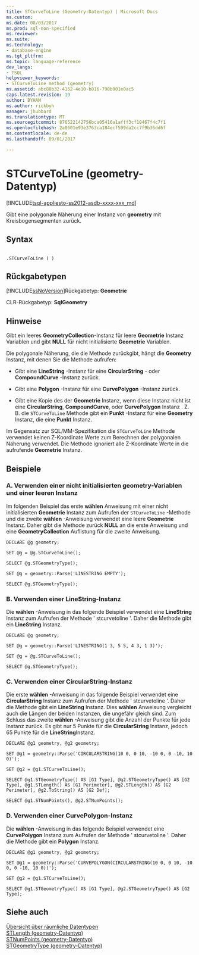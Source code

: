 ```yaml
---
title: STCurveToLine (Geometry-Datentyp) | Microsoft Docs
ms.custom: 
ms.date: 08/03/2017
ms.prod: sql-non-specified
ms.reviewer: 
ms.suite: 
ms.technology:
- database-engine
ms.tgt_pltfrm: 
ms.topic: language-reference
dev_langs:
- TSQL
helpviewer_keywords:
- STCurveToLine method (geometry)
ms.assetid: abc80b32-4152-4e10-b816-798b901e0ac5
caps.latest.revision: 19
author: BYHAM
ms.author: rickbyh
manager: jhubbard
ms.translationtype: MT
ms.sourcegitcommit: 876522142756bca05416a1afff3cf10467f4c7f1
ms.openlocfilehash: 2a0601e93e3763ca184ecf599da2cc7f9b36dd6f
ms.contentlocale: de-de
ms.lasthandoff: 09/01/2017

---
```

# <a name="stcurvetoline-geometry-data-type"></a>STCurveToLine (geometry-Datentyp)
[!INCLUDE[tsql-appliesto-ss2012-asdb-xxxx-xxx_md](../../includes/tsql-appliesto-ss2012-asdb-xxxx-xxx-md.md)]

Gibt eine polygonale Näherung einer Instanz von **geometry** mit Kreisbogensegmenten zurück.
  
## <a name="syntax"></a>Syntax  
  
```  
  
.STCurveToLine ( )  
```  
  
## <a name="return-types"></a>Rückgabetypen  
 [!INCLUDE[ssNoVersion](../../includes/ssnoversion-md.md)]Rückgabetyp: **Geometrie**  
  
 CLR-Rückgabetyp: **SqlGeometry**  
  
## <a name="remarks"></a>Hinweise  
 Gibt ein leeres **GeometryCollection**-Instanz für leere **Geometrie** Instanz Variablen und gibt **NULL** für nicht initialisierte **Geometrie** Variablen.  
  
 Die polygonale Näherung, die die Methode zurückgibt, hängt die **Geometry** Instanz, mit denen Sie die Methode aufrufen:  
  
-   Gibt eine **LineString** -Instanz für eine **CircularString** - oder **CompoundCurve** -Instanz zurück.  
  
-   Gibt eine **Polygon** -Instanz für eine **CurvePolygon** -Instanz zurück.  
  
-   Gibt eine Kopie des der **Geometrie** Instanz, wenn diese Instanz nicht ist eine **CircularString**, **CompoundCurve**, oder **CurvePolygon** Instanz . Z. B. die `STCurveToLine` Methode gibt ein **Punkt** -Instanz für eine **Geometry** Instanz, die eine **Punkt** Instanz.  
  
 Im Gegensatz zur SQL/MM-Spezifikation die `STCurveToLine` Methode verwendet keinen Z-Koordinate Werte zum Berechnen der polygonalen Näherung verwendet. Die Methode ignoriert alle Z-Koordinate Werte in die aufrufende **Geometrie** Instanz.  
  
## <a name="examples"></a>Beispiele  
  
### <a name="a-using-an-uninitialized-geometry-variable-and-empty-instance"></a>A. Verwenden einer nicht initialisierten geometry-Variablen und einer leeren Instanz  
 Im folgenden Beispiel das erste **wählen** Anweisung mit einer nicht initialisierten **Geometrie** Instanz zum Aufrufen der `STCurveToLine` -Methode und die zweite **wählen** -Anweisung verwendet eine leere **Geometrie** Instanz. Daher gibt die Methode zurück **NULL** an die erste Anweisung und eine **GeometryCollection** Auflistung für die zweite Anweisung.  
  
 `DECLARE @g geometry;`  
  
 `SET @g = @g.STCurveToLine();`  
  
 `SELECT @g.STGeometryType();`  
  
 `SET @g = geometry::Parse('LINESTRING EMPTY');`  
  
 `SELECT @g.STGeometryType();`  
  
### <a name="b-using-a-linestring-instance"></a>B. Verwenden einer LineString-Instanz  
 Die **wählen** -Anweisung in das folgende Beispiel verwendet eine **LineString** Instanz zum Aufrufen der Methode ' stcurvetoline '. Daher die Methode gibt ein **LineString** Instanz.  
  
 `DECLARE @g geometry;`  
  
 `SET @g = geometry::Parse('LINESTRING(1 3, 5 5, 4 3, 1 3)');`  
  
 `SET @g = @g.STCurveToLine();`  
  
 `SELECT @g.STGeometryType();`  
  
### <a name="c-using-a-circularstring-instance"></a>C. Verwenden einer CircularString-Instanz  
 Die erste **wählen** -Anweisung in das folgende Beispiel verwendet eine **CircularString** Instanz zum Aufrufen der Methode ' stcurvetoline '. Daher die Methode gibt ein **LineString** Instanz. Dies **wählen** Anweisung vergleicht auch die Längen der beiden Instanzen, die ungefähr gleich sind.  Zum Schluss das zweite **wählen** -Anweisung gibt die Anzahl der Punkte für jede Instanz zurück.  Es gibt nur 5 Punkte für die **CircularString** Instanz, jedoch 65 Punkte für die **LineString**Instanz.  
  
 `DECLARE @g1 geometry, @g2 geometry;`  
  
 `SET @g1 = geometry::Parse('CIRCULARSTRING(10 0, 0 10, -10 0, 0 -10, 10 0)');`  
  
 `SET @g2 = @g1.STCurveToLine();`  
  
 `SELECT @g1.STGeometryType() AS [G1 Type], @g2.STGeometryType() AS [G2 Type], @g1.STLength() AS [G1 Perimeter], @g2.STLength() AS [G2 Perimeter], @g2.ToString() AS [G2 Def];`  
  
 `SELECT @g1.STNumPoints(), @g2.STNumPoints();`  
  
### <a name="d-using-a-curvepolygon-instance"></a>D. Verwenden einer CurvePolygon-Instanz  
 Die **wählen** -Anweisung in das folgende Beispiel verwendet eine **CurvePolygon** Instanz zum Aufrufen der Methode ' stcurvetoline '. Daher die Methode gibt ein **Polygon** Instanz.  
  
 `DECLARE @g1 geometry, @g2 geometry;`  
  
 `SET @g1 = geometry::Parse('CURVEPOLYGON(CIRCULARSTRING(10 0, 0 10, -10 0, 0 -10, 10 0))');`  
  
 `SET @g2 = @g1.STCurveToLine();`  
  
 `SELECT @g1.STGeometryType() AS [G1 Type], @g2.STGeometryType() AS [G2 Type];`  
  
## <a name="see-also"></a>Siehe auch  
 [Übersicht über räumliche Datentypen](../../relational-databases/spatial/spatial-data-types-overview.md)   
 [STLength &#40;geometry-Datentyp&#41;](../../t-sql/spatial-geometry/stlength-geometry-data-type.md)   
 [STNumPoints &#40;geometry-Datentyp&#41;](../../t-sql/spatial-geometry/stnumpoints-geometry-data-type.md)   
 [STGeometryType &#40;geometry-Datentyp&#41;](../../t-sql/spatial-geometry/stgeometrytype-geometry-data-type.md)  
  
  


